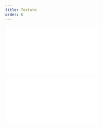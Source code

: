 ```yaml
---
title: Texture
order: 6
---
```


<embed src="@/docs/api/common/style.md"></embed>

<embed src="@/docs/api/common/features/texture.en.md"></embed>

